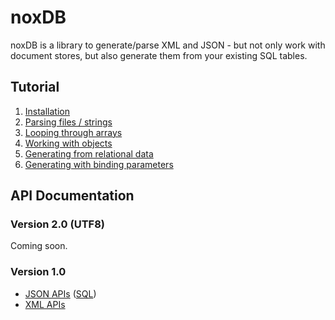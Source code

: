 # noxDB

noxDB is a library to generate/parse XML and JSON - but not only work with document stores, but also generate them from your existing SQL tables.

## Tutorial

1. [Installation](/noxdb/installation)
2. [Parsing files / strings](/noxdb/parsing)
3. [Looping through arrays](/noxdb/arrays)
4. [Working with objects](/noxdb/objects)
5. [Generating from relational data](/noxdb/gen-relational)
6. [Generating with binding parameters](/noxdb/gen-binding)

## API Documentation

### Version 2.0 (UTF8)

Coming soon.

### Version 1.0

* [JSON APIs](/noxdb/docs/v1.0/json) ([SQL](/noxdb/docs/v1.0/jsonsql))
* [XML APIs](/noxdb/docs/v1.0/xml)